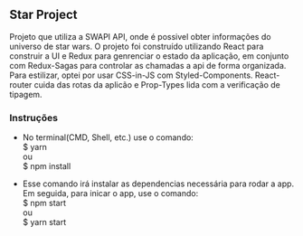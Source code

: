 ## Star Project

Projeto que utiliza a SWAPI API, onde é possivel obter informações do universo de star wars.
O projeto foi construído utilizando React para construir a UI e Redux para genrenciar o estado da aplicação, em conjunto com Redux-Sagas para controlar as chamadas a api de forma organizada.
Para estilizar, optei por usar CSS-in-JS com Styled-Components.
React-router cuida das rotas da aplicão e Prop-Types lida com a verificação de tipagem.

### Instruções

- No terminal(CMD, Shell, etc.) use o comando: <br />
  $ yarn <br />
ou <br />
$ npm install <br />

- Esse comando irá instalar as dependencias necessária para rodar a app.
  Em seguida, para inicar o app, use o comando: <br />
  $ npm start <br />
ou <br />
$ yarn start <br />
